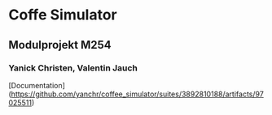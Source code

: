# Coffe Simulator

## Modulprojekt M254
### Yanick Christen, Valentin Jauch

[Documentation] (https://github.com/yanchr/coffee_simulator/suites/3892810188/artifacts/97025511)